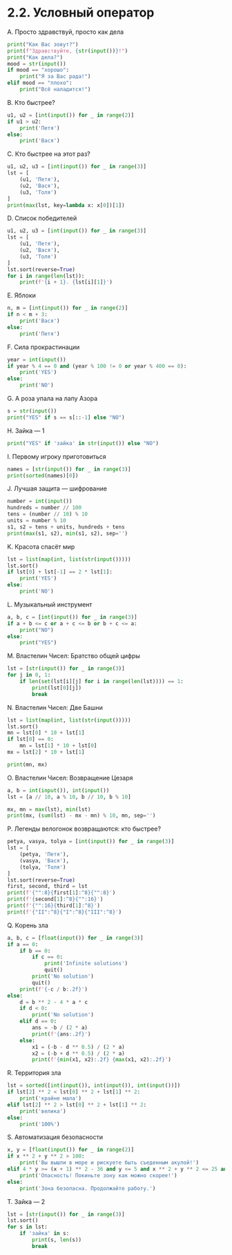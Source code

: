 # 2.2. Условный оператор
A. Просто здравствуй, просто как дела
```python
print("Как Вас зовут?")
print(f"Здравствуйте, {str(input())}!")
print("Как дела?")
mood = str(input())
if mood == "хорошо":
    print("Я за Вас рада!")
elif mood == "плохо":
    print("Всё наладится!")    
```
B. Кто быстрее?
```python
u1, u2 = [int(input()) for _ in range(2)]
if u1 > u2:
    print('Петя')
else:
    print('Вася')
```
C. Кто быстрее на этот раз?
```python
u1, u2, u3 = [int(input()) for _ in range(3)]
lst = [
    (u1, 'Петя'),
    (u2, 'Вася'),
    (u3, 'Толя')
]
print(max(lst, key=lambda x: x[0])[1])
```
D. Список победителей
```python
u1, u2, u3 = [int(input()) for _ in range(3)]
lst = [
    (u1, 'Петя'),
    (u2, 'Вася'),
    (u3, 'Толя')
]
lst.sort(reverse=True)
for i in range(len(lst)):
    print(f'{i + 1}. {lst[i][1]}')
```

E. Яблоки
```python
n, m = [int(input()) for _ in range(2)]
if n < m + 3:
    print('Вася')
else:
    print('Петя')
```
F. Сила прокрастинации
```python
year = int(input())
if year % 4 == 0 and (year % 100 != 0 or year % 400 == 0):
    print('YES')
else:
    print('NO')
```
G. А роза упала на лапу Азора
```python
s = str(input())
print("YES" if s == s[::-1] else "NO")
```
H. Зайка — 1
```python
print("YES" if 'зайка' in str(input()) else "NO")
```
I. Первому игроку приготовиться
```python
names = [str(input()) for _ in range(3)]
print(sorted(names)[0])
```
J. Лучшая защита — шифрование
```python
number = int(input())
hundreds = number // 100          
tens = (number // 10) % 10          
units = number % 10               
s1, s2 = tens + units, hundreds + tens
print(max(s1, s2), min(s1, s2), sep='')
```
K. Красота спасёт мир
```python
lst = list(map(int, list(str(input()))))
lst.sort()
if lst[0] + lst[-1] == 2 * lst[1]:
    print('YES')
else:
    print('NO') 
```
L. Музыкальный инструмент
```python
a, b, c = [int(input()) for _ in range(3)]
if a + b <= c or a + c <= b or b + c <= a:
    print("NO")
else:
    print("YES")
```
M. Властелин Чисел: Братство общей цифры
```python
lst = [str(input()) for _ in range(3)]
for j in 0, 1:
    if len(set(lst[i][j] for i in range(len(lst)))) == 1:
        print(lst[0][j]) 
        break
```
N. Властелин Чисел: Две Башни
```python
lst = list(map(int, list(str(input()))))
lst.sort()
mn = lst[0] * 10 + lst[1]
if lst[0] == 0:
    mn = lst[1] * 10 + lst[0]
mx = lst[2] * 10 + lst[1]

print(mn, mx)
```
O. Властелин Чисел: Возвращение Цезаря
```python
a, b = int(input()), int(input())
lst = [a // 10, a % 10, b // 10, b % 10]

mx, mn = max(lst), min(lst)
print(mx, (sum(lst) - mx - mn) % 10, mn, sep='')
```
P. Легенды велогонок возвращаются: кто быстрее?
```python
petya, vasya, tolya = [int(input()) for _ in range(3)]
lst = [
    (petya, 'Петя'),
    (vasya, 'Вася'), 
    (tolya, 'Толя')
]
lst.sort(reverse=True)
first, second, third = lst
print(f'{"":8}{first[1]:^8}{"":8}')
print(f'{second[1]:^8}{"":16}')
print(f'{"":16}{third[1]:^8}')
print(f'{"II":^8}{"I":^8}{"III":^8}')
```
Q. Корень зла
```python
a, b, c = [float(input()) for _ in range(3)]
if a == 0:
    if b == 0:
        if c == 0:
            print('Infinite solutions')
            quit()
        print('No solution')
        quit()
    print(f'{-c / b:.2f}')
else:
    d = b ** 2 - 4 * a * c
    if d < 0:
        print('No solution')
    elif d == 0:
        ans = -b / (2 * a)
        print(f'{ans:.2f}')
    else:
        x1 = (-b - d ** 0.5) / (2 * a)
        x2 = (-b + d ** 0.5) / (2 * a)
        print(f'{min(x1, x2):.2f} {max(x1, x2):.2f}')
```
R. Территория зла
```python
lst = sorted([int(input()), int(input()), int(input())])
if lst[2] ** 2 < lst[0] ** 2 + lst[1] ** 2:
    print('крайне мала')
elif lst[2] ** 2 > lst[0] ** 2 + lst[1] ** 2:
    print('велика')
else:
    print('100%')
```
S. Автоматизация безопасности
```python
x, y = [float(input()) for _ in range(2)]
if x ** 2 + y ** 2 > 100:
    print('Вы вышли в море и рискуете быть съеденным акулой!')
elif 4 * y >= (x + 1) ** 2 - 36 and y <= 5 and x ** 2 + y ** 2 <= 25 and 3 * y <= 5 * x + 35:
    print('Опасность! Покиньте зону как можно скорее!')
else:
    print('Зона безопасна. Продолжайте работу.')
```
T. Зайка — 2
```python
lst = [str(input()) for _ in range(3)]
lst.sort()
for s in lst:
    if 'зайка' in s:
        print(s, len(s))
        break
```
